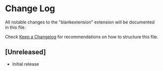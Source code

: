 # Change Log

All notable changes to the "blankextension" extension will be documented in this file.

Check [Keep a Changelog](http://keepachangelog.com/) for recommendations on how to structure this file.

## [Unreleased]

- Initial release